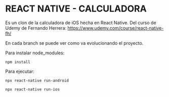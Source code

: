 # REACT NATIVE - CALCULADORA

Es un clon de la calculadora de iOS hecha en React Native.
Del curso de Udemy de Fernando Herrera: https://www.udemy.com/course/react-native-fh/

En cada branch se puede ver como va evolucionando el proyecto.

Para instalar node_modules:

```
npm install
```

Para ejecutar:

```
npx react-native run-android
```

```
npx react-native run-ios
```
